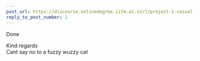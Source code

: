 ```yaml
---
post_url: https://discourse.onlinedegree.iitm.ac.in/t/project-1-casual-banter/167344/2
reply_to_post_number: 1
---
```

Done 

Kind regards  
Cant say no to a fuzzy wuzzy cat 
